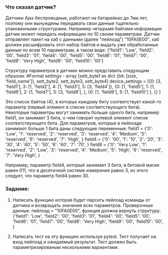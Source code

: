 ### Что сказал датчик?

Датчики Ajax беспроводные, работают на батарейках до 7ми лет, поэтому они вынуждены
передавать свои данные тщательно упакованными структурами.
Например четырьмя байтами информации датчик может передать информацию по 10 своим параметрам.
Датчик отправляет пакет на хаб с данными (далее "пейлоад") "10FA0E00", хаб должен расшифровать
этот набор байтов и выдать уже обработанные данные по всем 10 параметрам, в таком виде:
    {'field1': 'Low',
     'field2': '00',
     'field3': '01',
     'field4': '00',
     'field5': '00',
     'field6': '01',
     'field7': '00',
     'field8': 'Very High',
     'field9': '00',
     'field10': '00'}

Структуру параметров в датчике можно представить следующим образом:
#Format settings - array [sett_byte1 as dict {bit: [size, 'field_name']}, sett_byte2,
sett_byte3, sett_byte4]
device_settings = [{0: [3, 'field1'],
                    3: [1, 'field2'],
                    4: [1, 'field3'],
                    5: [3, 'field4']},
                   {0: [1, 'field5'],
                    1: [1, 'field6'],
                    2: [1, 'field7'],
                    3: [3, 'field8'],
                   },
                   {0: [1, 'field9'],
                    5: [1, 'field10']
                   },
                   {}
                  ]

Это список байтов (4), в которых каждому биту соответствует какой-то параметр (первый
элемент в списке соответствующего бита). Некоторые параметры могут занимать больше одного
бита, например field1, он занимает 3 бита, о чем говорит нулевой элемент списке
соответствующего бита. Для параметров, которые в пейлоаде занимают больше 1 бита даны
следующие переменные:
    field1 = {'0': 'Low',
              '1': 'reserved',
              '2': 'reserved',
              '3': 'reserved',
              '4': 'Medium',
              '5': 'reserved',
              '6': 'reserved',
              '7': 'High',
              }
    field4 = {'0': '00',
              '1': '10',
              '2': '20',
              '3': '30',
              '4': '40',
              '5': '50',
              '6': '60',
              '7': '70',
              }
    field8 = {'0': 'Very Low',
              '1': 'reserved',
              '2': 'Low',
              '3': 'reserved',
              '4': 'Medium',
              '5': 'High',
              '6': 'reserved',
              '7': 'Very High',
              }

Например, параметр field4, который занимает 3 бита, в битовой маске равен 011, что
в десятичной системе измерения равно 3, из этого следует, что параметр field4 равен 30.

### Задание:
1. Написать функцию которая будет парсить пейлоад команды от датчика и возвращать
значения всех параметров. Проверочные данные: пейлоад = "10FA0E00", функция должна вернуть структуру:
    {'field1': 'Low',
     'field2': '00',
     'field3': '01',
     'field4': '00',
     'field5': '00',
     'field6': '01',
     'field7': '00',
     'field8': 'Very High',
     'field9': '00',
     'field10': '00',
    }

2. Написать тест на эту функцию используя pytest. Тест получает на вход пейлоад и
ожидаемый результат. Тест должен быть параметризированым несколькими вариантами.


